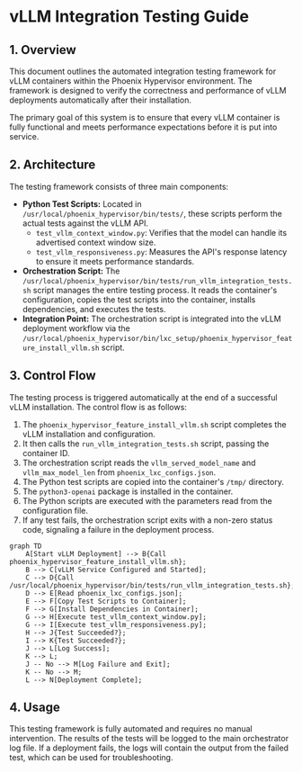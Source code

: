 # vLLM Integration Testing Guide

## 1. Overview

This document outlines the automated integration testing framework for vLLM containers within the Phoenix Hypervisor environment. The framework is designed to verify the correctness and performance of vLLM deployments automatically after their installation.

The primary goal of this system is to ensure that every vLLM container is fully functional and meets performance expectations before it is put into service.

## 2. Architecture

The testing framework consists of three main components:

*   **Python Test Scripts:** Located in `/usr/local/phoenix_hypervisor/bin/tests/`, these scripts perform the actual tests against the vLLM API.
    *   `test_vllm_context_window.py`: Verifies that the model can handle its advertised context window size.
    *   `test_vllm_responsiveness.py`: Measures the API's response latency to ensure it meets performance standards.
*   **Orchestration Script:** The `/usr/local/phoenix_hypervisor/bin/tests/run_vllm_integration_tests.sh` script manages the entire testing process. It reads the container's configuration, copies the test scripts into the container, installs dependencies, and executes the tests.
*   **Integration Point:** The orchestration script is integrated into the vLLM deployment workflow via the `/usr/local/phoenix_hypervisor/bin/lxc_setup/phoenix_hypervisor_feature_install_vllm.sh` script.

## 3. Control Flow

The testing process is triggered automatically at the end of a successful vLLM installation. The control flow is as follows:

1.  The `phoenix_hypervisor_feature_install_vllm.sh` script completes the vLLM installation and configuration.
2.  It then calls the `run_vllm_integration_tests.sh` script, passing the container ID.
3.  The orchestration script reads the `vllm_served_model_name` and `vllm_max_model_len` from `phoenix_lxc_configs.json`.
4.  The Python test scripts are copied into the container's `/tmp/` directory.
5.  The `python3-openai` package is installed in the container.
6.  The Python scripts are executed with the parameters read from the configuration file.
7.  If any test fails, the orchestration script exits with a non-zero status code, signaling a failure in the deployment process.

```mermaid
graph TD
    A[Start vLLM Deployment] --> B{Call phoenix_hypervisor_feature_install_vllm.sh};
    B --> C[vLLM Service Configured and Started];
    C --> D{Call /usr/local/phoenix_hypervisor/bin/tests/run_vllm_integration_tests.sh};
    D --> E[Read phoenix_lxc_configs.json];
    E --> F[Copy Test Scripts to Container];
    F --> G[Install Dependencies in Container];
    G --> H[Execute test_vllm_context_window.py];
    G --> I[Execute test_vllm_responsiveness.py];
    H --> J{Test Succeeded?};
    I --> K{Test Succeeded?};
    J --> L[Log Success];
    K --> L;
    J -- No --> M[Log Failure and Exit];
    K -- No --> M;
    L --> N[Deployment Complete];
```

## 4. Usage

This testing framework is fully automated and requires no manual intervention. The results of the tests will be logged to the main orchestrator log file. If a deployment fails, the logs will contain the output from the failed test, which can be used for troubleshooting.